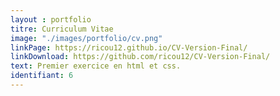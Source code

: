 ```yaml
---
layout : portfolio
titre: Curriculum Vitae
image: "./images/portfolio/cv.png"
linkPage: https://ricou12.github.io/CV-Version-Final/
linkDownload: https://github.com/ricou12/CV-Version-Final/
text: Premier exercice en html et css.
identifiant: 6
---
```

<!-- lien: {
  myPage: "https://ricou12.github.io/CV-Version-Final/",
  download: "https://github.com/ricou12/CV-Version-Final"
} -->
